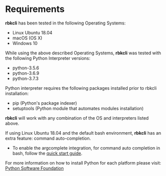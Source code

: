 # Requirements

**rbkcli** has been tested in the following Operating Systems:
- Linux Ubuntu 18.04
- macOS (OS X)
- Windows 10

While using the above described Operating Systems, **rbkcli** was tested with the following Python Interpreter versions:
- python-3.5.6
- python-3.6.9
- python-3.7.3

Python interpreter requires the following packages installed prior to rbkcli installation:
- pip (Python's package indexer)
- setuptools (Python module that automates modules installation)

**rbkcli** will work with any combination of the OS and interpreters listed above. 

If using Linux Ubuntu 18.04 and the default bash environment, **rbkcli** has an extra feature: command auto-completion.
- To enable the argcomplete integration, for command auto completion in bash, follow the [quick start guide](quick-start.md).

For more information on how to install Python for each platform please visit: [Python Software Foundation](https://www.python.org/)